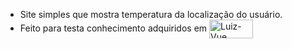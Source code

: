 - Site simples que mostra temperatura da localização do usuário.
- Feito para testa conhecimento adquiridos em <img align="center" alt="Luiz-Vue" height="30" width="70" src="https://img.shields.io/badge/Node.js-43853D?style=for-the-badge&logo=node.js&logoColor=white https://img.shields.io/badge/JavaScript">
